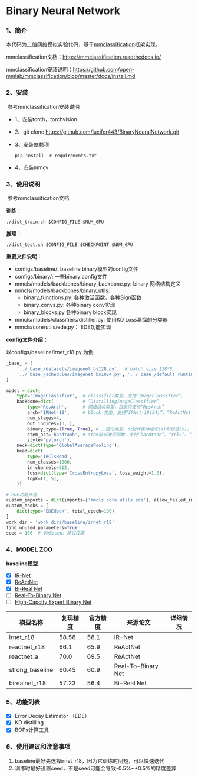 # Binary Neural Network

### 1、简介

本代码为二值网络模拟实验代码，基于[mmclassification](https://github.com/open-mmlab/mmclassification)框架实现。

mmclassification文档：https://mmclassification.readthedocs.io/

mmclassification安装说明：https://github.com/open-mmlab/mmclassification/blob/master/docs/install.md

### 2、安装

​	参考mmclassification安装说明

* 1、安装torch，torchvision

* 2、git clone https://github.com/lucifer443/BinaryNeuralNetwork.git

* 3、安装依赖项

  ```
  pip install -r requirements.txt
  ```

* 4、安装mmcv

### 3、使用说明

​	参考mmclassification文档

**训练：**

```
./dist_train.sh $CONFIG_FILE $NUM_GPU
```

**推理：**

```
./dist_test.sh $CONFIG_FILE $CHECKPOINT $NUM_GPU
```

**重要文件说明**：

* configs/baseline/: baseline binary模型的config文件
* configs/binary/: 一些binary config文件
* mmcls/models/backbones/binary_backbone.py: binary 网络结构定义
* mmcls/models/backbones/binary_utils:
  * binary_functions.py: 各种激活函数，各种Sign函数
  * binary_convs.py: 各种binary conv实现
  * binary_blocks.py 各种binary block实现
* mmcls/models/classifiers/distiller.py: 使用KD Loss蒸馏的分类器
* mmcls/core/utils/ede.py： EDE功能实现

**config文件介绍：**

以configs/baseline/irnet_r18.py 为例

```python
_base_ = [
    '../_base_/datasets/imagenet_bs128.py',  # batch size 128*8
    '../_base_/schedules/imagenet_bs1024.py', '../_base_/default_runtime.py'
]

model = dict(
    type='ImageClassifier',  # classifier类型，支持“ImageClassifier”、
    backbone=dict(           # “DistillingImageClassifier”
        type='ResArch',      # 网络结构类型，目前只支持“ResArch”
        arch='IRNet-18',     # block 类型，支持“IRNet-18(34)”、“ReActNet-18(34)”
        num_stages=4,
        out_indices=(3, ),
        binary_type=(True, True), # 二值化类型，分别代表神经元(a)和权值(x)，默认全为True
        stem_act='hardtanh', # stem部分激活函数，支持“hardtanh”、“relu”、“prelu”和None
        style='pytorch'),
    neck=dict(type='GlobalAveragePooling'),
    head=dict(
        type='IRClsHead',
        num_classes=1000,
        in_channels=512,
        loss=dict(type='CrossEntropyLoss', loss_weight=1.0),
        topk=(1, 5),
    ))

# EDE功能开启
custom_imports = dict(imports=['mmcls.core.utils.ede'], allow_failed_imports=False)
custom_hooks = [
    dict(type='EDEHook', total_epoch=100)
]
work_dir = 'work_dirs/baseline/irnet_r18'
find_unused_parameters=True
seed = 166  # 训练seed，建议设置
```

### 4、MODEL ZOO

**baseline模型**

- [x] [IR-Net](https://arxiv.org/abs/1909.10788)
- [x] [ReActNet](https://arxiv.org/abs/2003.03488)
- [x] [Bi-Real Net](https://arxiv.org/abs/1808.00278)
- [ ] [Real-To-Binary Net](https://arxiv.org/abs/2003.11535)
- [ ] [High-Capcity Expert Binary Net](https://arxiv.org/abs/2010.03558)

| 模型名称        | 复现精度 | 官方精度 | 来源论文           | 详细情况                         |
| --------------- | -------- | -------- | ------------------ | -------------------------------- |
| irnet_r18       | 58.58    | 58.1     | IR-Net             | [](configs/baseline/irnet)       |
| reactnet_r18    | 66.1     | 65.9     | ReActNet           | [](configs/baseline/reactnet)    |
| reactnet_a      | 70.0     | 69.5     | ReActNet           | [](configs/baseline/reactnet)    |
| strong_baseline | 60.45    | 60.9     | Real-To-Binary Net | [](configs/baseline/real2binary) |
| birealnet_r18   | 57.23    | 56.4     | Bi-Real Net        | [](configs/baseline/birealnet) |



### 5、功能列表

- [x] Error Decay Estimator  （EDE）
- [x] KD distilling
- [x] BOPs计算工具

### 6、使用建议和注意事项

1. baseline最好先选择irnet_r18，因为它训练时间短，可以快速迭代
2. 训练时最好设置seed，不是seed可能会导致-0.5%~+0.5%的精度差异

